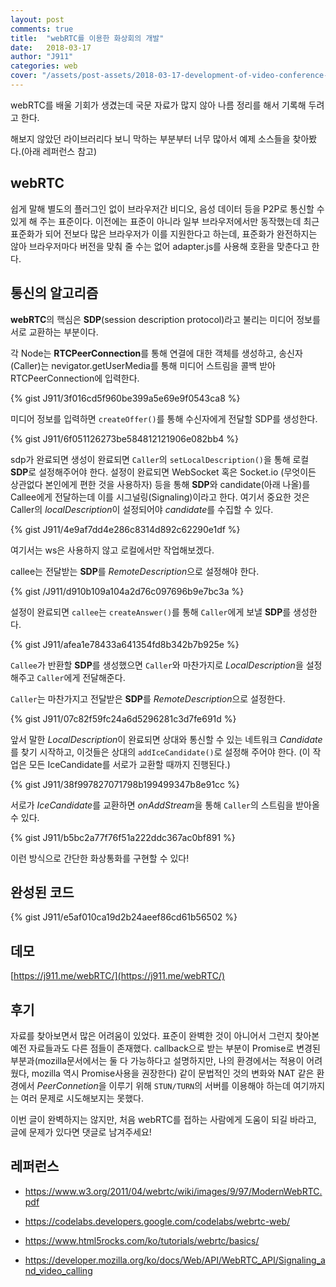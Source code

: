 ```yaml
---
layout: post
comments: true
title:  "webRTC를 이용한 화상회의 개발"
date:   2018-03-17
author: "J911"
categories: web
cover: "/assets/post-assets/2018-03-17-development-of-video-conference-using-webRTC/cover.jpg"
---
```

webRTC를 배울 기회가 생겼는데 국문 자료가 많지 않아 나름 정리를 해서 기록해 두려고 한다.

해보지 않았던 라이브러리다 보니 막하는 부분부터 너무 많아서 예제 소스들을 찾아봤다.(아래 레퍼런스 참고)


## webRTC

쉽게 말해 별도의 플러그인 없이 브라우저간 비디오, 음성 데이터 등을 P2P로 통신할 수 있게 해 주는 표준이다. 이전에는 표준이 아니라 일부 브라우저에서만 동작했는데 최근 표준화가 되어 전보다 많은 브라우저가 이를 지원한다고 하는데, 표준화가 완전하지는 않아 브라우저마다 버전을 맞춰 줄 수는 없어 adapter.js를 사용해 호환을 맞춘다고 한다.


## 통신의 알고리즘


**webRTC**의 핵심은 **SDP**(session description protocol)라고 불리는 미디어 정보를 서로 교환하는 부분이다.



각 Node는 **RTCPeerConnection**를 통해 연결에 대한 객체를 생성하고, 송신자(Caller)는 nevigator.getUserMedia를 통해 미디어 스트림을 콜백 받아 RTCPeerConnection에 입력한다.

{% gist J911/3f016cd5f960be399a5e69e9f0543ca8 %}

미디어 정보를 입력하면 `createOffer()`를 통해 수신자에게 전달할 SDP를 생성한다.

{% gist J911/6f051126273be584812121906e082bb4 %}

sdp가 완료되면 생성이 완료되면 `Caller`의 `setLocalDescription()`을 통해 로컬 **SDP**로 설정해주어야 한다. 설정이 완료되면 WebSocket 혹은 Socket.io (무엇이든 상관없다 본인에게 편한 것을 사용하자) 등을 통해  **SDP**와 candidate(아래 나올)를 Callee에게 전달하는데 이를 시그널링(Signaling)이라고 한다. 여기서 중요한 것은 Caller의 *localDescription*이 설정되어야 *candidate*를 수집할 수 있다.

{% gist J911/4e9af7dd4e286c8314d892c62290e1df %}

여기서는 ws은 사용하지 않고 로컬에서만 작업해보겠다.

callee는 전달받는 **SDP**를 *RemoteDescription*으로 설정해야 한다.



{% gist /J911/d910b109a104a2d76c097696b9e7bc3a %}


설정이 완료되면 `callee`는 `createAnswer()`를 통해 `Caller`에게 보낼 **SDP**를 생성한다.

{% gist J911/afea1e78433a641354fd8b342b7b925e %}

`Callee`가 반환할 **SDP**를 생성했으면 `Caller`와 마찬가지로 *LocalDescription*을 설정해주고 `Caller`에게 전달해준다.


`Caller`는 마찬가지고 전달받은 **SDP**를 *RemoteDescription*으로 설정한다.

{% gist J911/07c82f59fc24a6d5296281c3d7fe691d %}

앞서 말한 *LocalDescription*이 완료되면 상대와 통신할 수 있는 네트워크 *Candidate*를 찾기 시작하고, 이것들은 상대의 `addIceCandidate()`로 설정해 주어야 한다. (이 작업은 모든 IceCandidate를 서로가 교환할 때까지 진행된다.)

{% gist J911/38f997827071798b199499347b8e91cc %}


서로가 *IceCandidate*를 교환하면 *onAddStream*을 통해 `Caller`의 스트림을 받아올 수 있다.

{% gist J911/b5bc2a77f76f51a222ddc367ac0bf891 %}

이런 방식으로 간단한 화상통화를 구현할 수 있다!


## 완성된 코드

{% gist J911/e5af010ca19d2b24aeef86cd61b56502 %}

## 데모

[https://j911.me/webRTC/](https://j911.me/webRTC/)

## 후기



자료를 찾아보면서 많은 어려움이 있었다. 표준이 완벽한 것이 아니어서 그런지 찾아본 예전 자료들과도 다른 점들이 존재했다. callback으로 받는 부분이 Promise로 변경된 부분과(mozilla문서에서는 둘 다 가능하다고 설명하지만, 나의 환경에서는 적용이 어려웠다, mozilla 역시 Promise사용을 권장한다) 같이 문법적인 것의 변화와 NAT 같은 환경에서 *PeerConnetion*을 이루기 위해 `STUN/TURN`의 서버를 이용해야 하는데 여기까지는 여러 문제로 시도해보지는 못했다.


이번 글이 완벽하지는 않지만, 처음 webRTC를 접하는 사람에게 도움이 되길 바라고, 글에 문제가 있다면 댓글로 남겨주세요!


## 레퍼런스

- https://www.w3.org/2011/04/webrtc/wiki/images/9/97/ModernWebRTC.pdf

- https://codelabs.developers.google.com/codelabs/webrtc-web/

- https://www.html5rocks.com/ko/tutorials/webrtc/basics/

- https://developer.mozilla.org/ko/docs/Web/API/WebRTC_API/Signaling_and_video_calling